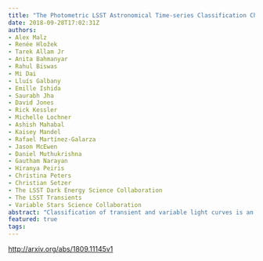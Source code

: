 ```yaml
---
title: "The Photometric LSST Astronomical Time-series Classification Challenge   (PLAsTiCC): Selection of a performance metric for classification   probabilities balancing diverse science goals"
date: 2018-09-28T17:02:31Z
authors:
- Alex Malz
- Renée Hložek
- Tarek Allam Jr
- Anita Bahmanyar
- Rahul Biswas
- Mi Dai
- Lluís Galbany
- Emille Ishida
- Saurabh Jha
- David Jones
- Rick Kessler
- Michelle Lochner
- Ashish Mahabal
- Kaisey Mandel
- Rafael Martínez-Galarza
- Jason McEwen
- Daniel Muthukrishna
- Gautham Narayan
- Hiranya Peiris
- Christina Peters
- Christian Setzer
- The LSST Dark Energy Science Collaboration
- The LSST Transients
- Variable Stars Science Collaboration
abstract: "Classification of transient and variable light curves is an essential step in using astronomical observations to develop an understanding of their underlying physical processes. However, upcoming deep photometric surveys, including the Large Synoptic Survey Telescope (LSST), will produce a deluge of low signal-to-noise data for which traditional labeling procedures are inappropriate. Probabilistic classification is more appropriate for the data but are incompatible with the traditional metrics used on deterministic classifications. Furthermore, large survey collaborations intend to use these classification probabilities for diverse science objectives, indicating a need for a metric that balances a variety of goals. We describe the process used to develop an optimal performance metric for an open classification challenge that seeks probabilistic classifications and must serve many scientific interests. The Photometric LSST Astronomical Time-series Classification Challenge (PLAsTiCC) is an open competition aiming to identify promising techniques for obtaining classification probabilities of transient and variable objects by engaging a broader community both within and outside astronomy. Using mock classification probability submissions emulating archetypes of those anticipated of PLAsTiCC, we compare the sensitivity of metrics of classification probabilities under various weighting schemes, finding that they yield qualitatively consistent results. We choose as a metric for PLAsTiCC a weighted modification of the cross-entropy because it can be meaningfully interpreted. Finally, we propose extensions of our methodology to ever more complex challenge goals and suggest some guiding principles for approaching the choice of a metric of probabilistic classifications."
featured: true
tags:
---
```

http://arxiv.org/abs/1809.11145v1